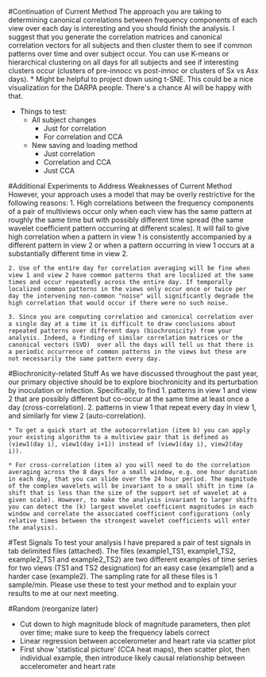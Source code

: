 #Continuation of Current Method
The approach you are taking to determining canonical correlations between frequency components of each view over each day  is interesting and you should finish the analysis. I suggest that you generate the correlation matrices and canonical correlation vectors for all subjects and then cluster them to see if common patterns over time and over subject occur. You can use K-means or hierarchical clustering on all days for all subjects and see if interesting clusters occur (clusters of pre-innocc vs post-innoc or clusters of Sx vs Asx days).
    * Might be helpful to project down using t-SNE. This could be a nice visualization for the DARPA people. There's a chance Al will be happy with that.
* Things to test:
    * All subject changes
        * Just for correlation
        * For correlation and CCA
    * New saving and loading method
        * Just correlation
        * Correlation and CCA
        * Just CCA

#Additional Experiments to Address Weaknesses of Current Method
However, your approach uses a model that may be overly restrictive for the following reasons:
    1. High correlations between the frequency components of  a pair of multiviews occur only when each view has the same pattern at roughly the same time but with possibly different time spread (the same wavelet coefficient pattern occurring at different scales). It will fail to give high correlation when a pattern in view 1 is consistently accompanied by a different pattern in view 2 or when a pattern occurring in view 1 occurs at a substantially different time in view 2.

    2. Use of the entire day for correlation averaging will be fine when view 1 and view 2 have common patterns that are localized at the same times and occur repeatedly across the entire day. If temporally localized common patterns in the views only occur once or twice per day the intervening non-common "noise" will significantly degrade the high correlation that would occur if there were no such noise.

    3. Since you are computing correlation and canonical correlation over a single day at a time it is difficult to draw conclusions about repeated patterns over different days (biochronicity) from your analysis. Indeed, a finding of similar correlation matrices or the canonical vectors (SVD)  over all the days will tell us that there is a periodic occurrence of common patterns in the views but these are not necessarily the same pattern every day.

#Biochronicity-related Stuff
As we have discussed throughout the past year, our primary objective should be to explore biochronicity and its perturbation by inoculation or infection. Specifically, to find
    1. patterns in view 1 and view 2 that are possibly different but co-occur at the same time at least once a day (cross-correlation).
    2. patterns in view 1 that repeat every day in view 1, and similarly for view 2 (auto-correlation).

    * To get a quick start at the autocorrelation (item b) you can apply your existing algorithm to a multiview pair that is defined as (view1(day i), view1(day i+1)) instead of (view1(day i), view2(day i)).

    * For cross-correlation (item a) you will need to do the correlation averaging across the 8 days for a small window, e.g. one hour duration in each day, that you can slide over the 24 hour period. The magnitude of the complex wavelets will be invariant to a small shift in time (a shift that is less than the size of the support set of wavelet at a given scale). However, to make the analysis invariant to larger shifts you can detect the (k) largest wavelet coefficient magnitudes in each window and correlate the associated coefficient configurations (only relative times between the strongest wavelet coefficients will enter the analysis).

#Test Signals
To test your analysis I have prepared a pair of test signals in tab delimited files (attached). The files  (example1_TS1, example1_TS2,  example2_TS1 and example2_TS2) are two different examples of time series for two views  (TS1 and TS2 designation) for an easy case (example1) and a harder case (example2). The sampling rate for all these files is 1 sample/min.  Please use these to test your method and to explain your results to me at our next meeting.

#Random (reorganize later)
* Cut down to high magnitude block of magnitude parameters, then plot over time; make sure to keep the frequency labels correct
* Linear regression between accelerometer and heart rate via scatter plot
* First show 'statistical picture' (CCA heat maps), then scatter plot, then individual example, then introduce likely causal relationship between accelerometer and heart rate

